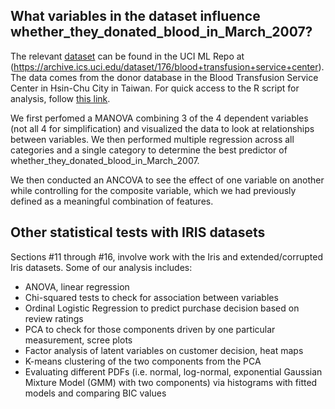 ## What variables in the dataset influence whether_they_donated_blood_in_March_2007?

The relevant [dataset](https://github.com/mariaciko/Blood-donation/blob/main/transfusion_copy.data) can be found in the UCI ML Repo at (https://archive.ics.uci.edu/dataset/176/blood+transfusion+service+center). The data comes from the donor database in the Blood Transfusion Service Center in Hsin-Chu City in Taiwan.
For quick access to the R script for analysis, follow [this link](https://github.com/mariaciko/Blood-donation/blob/main/blood.R).

We first perfomed a MANOVA combining 3 of the 4 dependent variables (not all 4 for simplification) and visualized the data to look at relationships between variables. We then performed multiple regression across all categories and a single category to determine the best predictor of whether_they_donated_blood_in_March_2007. 

We then conducted an ANCOVA to see the effect of one variable on another while controlling for the composite variable, which we had previously defined as a meaningful combination of features.

## Other statistical tests with IRIS datasets
Sections #11 through #16, involve work with the Iris and extended/corrupted Iris datasets. Some of our analysis includes: 
  - ANOVA, linear regression
  - Chi-squared tests to check for association between variables
  - Ordinal Logistic Regression to predict purchase decision based on review ratings
  - PCA to check for those components driven by one particular measurement, scree plots
  - Factor analysis of latent variables on customer decision, heat maps
  - K-means clustering of the two components from the PCA
  - Evaluating different PDFs (i.e. normal, log-normal, exponential Gaussian Mixture Model (GMM) with two components) via histograms with fitted models and comparing BIC values
